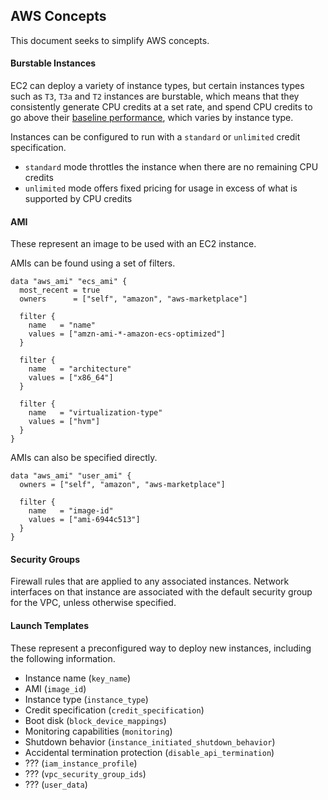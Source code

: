 ## AWS Concepts
This document seeks to simplify AWS concepts.

#### Burstable Instances
EC2 can deploy a variety of instance types, but certain instances types such as `T3`, `T3a` and `T2` instances are
burstable, which means that they consistently generate CPU credits at a set rate, and spend CPU credits to go above
their [baseline performance](https://aws.amazon.com/ec2/instance-types/t3/), which varies by instance type.

Instances can be configured to run with a `standard` or `unlimited` credit specification.
 * `standard` mode throttles the instance when there are no remaining CPU credits
 * `unlimited` mode offers fixed pricing for usage in excess of what is supported by CPU credits

#### AMI
These represent an image to be used with an EC2 instance.

AMIs can be found using a set of filters.
```hcl-terraform
data "aws_ami" "ecs_ami" {
  most_recent = true
  owners      = ["self", "amazon", "aws-marketplace"]

  filter {
    name   = "name"
    values = ["amzn-ami-*-amazon-ecs-optimized"]
  }

  filter {
    name   = "architecture"
    values = ["x86_64"]
  }

  filter {
    name   = "virtualization-type"
    values = ["hvm"]
  }
}
```

AMIs can also be specified directly.
```hcl-terraform
data "aws_ami" "user_ami" {
  owners = ["self", "amazon", "aws-marketplace"]

  filter {
    name   = "image-id"
    values = ["ami-6944c513"]
  }
}
```

#### Security Groups
Firewall rules that are applied to any associated instances. Network interfaces on that instance are associated with
the default security group for the VPC, unless otherwise specified.

#### Launch Templates
These represent a preconfigured way to deploy new instances, including the following information.
 * Instance name (`key_name`)
 * AMI (`image_id`)
 * Instance type (`instance_type`)
 * Credit specification (`credit_specification`)
 * Boot disk (`block_device_mappings`)
 * Monitoring capabilities (`monitoring`)
 * Shutdown behavior (`instance_initiated_shutdown_behavior`)
 * Accidental termination protection (`disable_api_termination`)
 * ??? (`iam_instance_profile`)
 * ??? (`vpc_security_group_ids`)
 * ??? (`user_data`)
